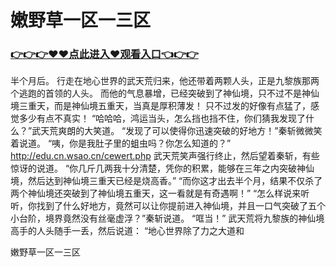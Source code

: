 # 嫩野草一区一三区

### <a href="https://github.com/baofx/laka/issues/1">👉👉👉♥♥点此进入♥观看入口👈👉👉</a>
半个月后。
    行走在地心世界的武天荒归来，他还带着两颗人头，正是九黎族那两个逃跑的首领的人头。
    而他的气息暴增，已经突破到了神仙境，只不过不是神仙境三重天，而是神仙境五重天，当真是厚积薄发！
    只不过发的好像有点猛了，感觉多少有点不真实！
    “哈哈哈，鸿运当头，怎么挡也挡不住，你们猜我发现了什么？”武天荒爽朗的大笑道。
    “发现了可以使得你迅速突破的好地方！”秦斩微微笑着说道。
    “咦，你是我肚子里的蛆虫吗？你怎么知道的？”
    http://edu.cn.wsao.cn/cewert.php
    武天荒笑声强行终止，然后望着秦斩，有些惊讶的说道。
    “你几斤几两我十分清楚，凭你的积累，能够在三年之内突破神仙境，然后达到神仙境三重天已经是烧高香。”
    “而你这才出去半个月，结果不仅杀了两个神仙境还突破到了神仙境五重天，这一看就是有奇遇啊！”
    “怎么样说来听听，你找到了什么好地方，竟然可以让你提前进入神仙境，并且一口气突破了五个小台阶，境界竟然没有丝毫虚浮？”秦斩说道。
    “哐当！”
    武天荒将九黎族的神仙境高手的人头随手一丢，然后说道：
    “地心世界除了力之大道和

嫩野草一区一三区
